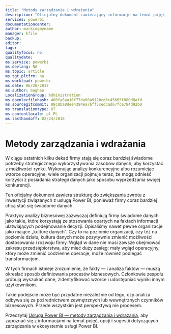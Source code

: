 ```yaml
---
title: "Metody zarządzania i wdrażania"
description: "Oficjalny dokument zawierający informacje na temat pojęć, opcji i sugestii dotyczących zarządzania w ekosystemie usługi Power BI."
services: powerbi
documentationcenter: 
author: markingmyname
manager: kfile
backup: 
editor: 
tags: 
qualityfocus: no
qualitydate: 
ms.service: powerbi
ms.devlang: NA
ms.topic: article
ms.tgt_pltfrm: na
ms.workload: powerbi
ms.date: 06/28/2017
ms.author: maghan
LocalizationGroup: Administration
ms.openlocfilehash: 400fa6aa16f77da60a912bcd6c45665f880d8afd
ms.sourcegitcommit: 88c8ba8dee4384ea7bff5cedcad67fce784d92b0
ms.translationtype: HT
ms.contentlocale: pl-PL
ms.lasthandoff: 02/24/2018
---
```

# <a name="governance-and-deployment-approaches"></a>Metody zarządzania i wdrażania
W ciągu ostatnich kilku dekad firmy stają się coraz bardziej świadome potrzeby strategicznego wykorzystywania zasobów danych, aby korzystać z możliwości rynku. Wykonując analizy konkurencyjne albo rozumiejąc wzorce operacyjne, wiele organizacji pojmuje teraz, że mogą odnieść korzyści z posiadania strategii danych jako sposobu wyprzedzania swojej konkurencji.  

Ten oficjalny dokument zawiera strukturę do zwiększania zwrotu z inwestycji związanych z usługą Power BI, ponieważ firmy coraz bardziej chcą stać się świadome danych.

Praktycy analizy biznesowej zazwyczaj definiują firmy świadome danych jako takie, które korzystają ze stosowania opartych na faktach informacji ułatwiających podejmowanie decyzji.  Opisaliśmy nawet pewne organizacje jako mające „kulturę danych”.
Czy to na poziomie organizacji, czy też na poziomie działu, kultura danych może pozytywnie zmienić możliwości dostosowania i rozwoju firmy.  Wgląd w dane nie musi zawsze obejmować zakresu przedsiębiorstwa, aby mieć duży zasięg: mały wgląd operacyjny, który może zmienić codzienne operacje, może również podlegać transformacjom.

W tych firmach istnieje zrozumienie, że fakty — i analiza faktów — muszą określać sposób definiowania procesów biznesowych. Członkowie zespołu próbują wyszukać dane, zidentyfikować wzorce i udostępniać wyniki innym użytkownikom. 

Takie podejście może być przydatne niezależnie od tego, czy analiza odbywa się za pośrednictwem zewnętrznych lub wewnętrznych czynników biznesowych. Przede wszystkim jest perspektywą nie procesem.

Przeczytaj [Usługa Power BI — metody zarządzania i wdrażania](http://go.microsoft.com/fwlink/?LinkId=785915&clcid=0x409), aby zapoznać się z informacjami na temat pojęć, opcji i sugestii dotyczących zarządzania w ekosystemie usługi Power BI.

